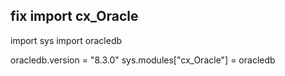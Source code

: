 ## fix import cx_Oracle

import sys
import oracledb

oracledb.version = "8.3.0"
sys.modules["cx_Oracle"] = oracledb
